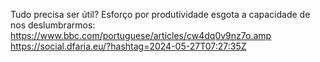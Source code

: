 Tudo precisa ser útil? Esforço por produtividade esgota a capacidade de nos deslumbrarmos: https://www.bbc.com/portuguese/articles/cw4dq0v9nz7o.amp https://social.dfaria.eu/?hashtag=2024-05-27T07:27:35Z
